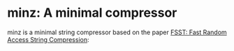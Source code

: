# minz: A minimal compressor

minz is a minimal string compressor based on the paper [FSST: Fast Random Access String Compression](http://www.vldb.org/pvldb/vol13/p2649-boncz.pdf):
